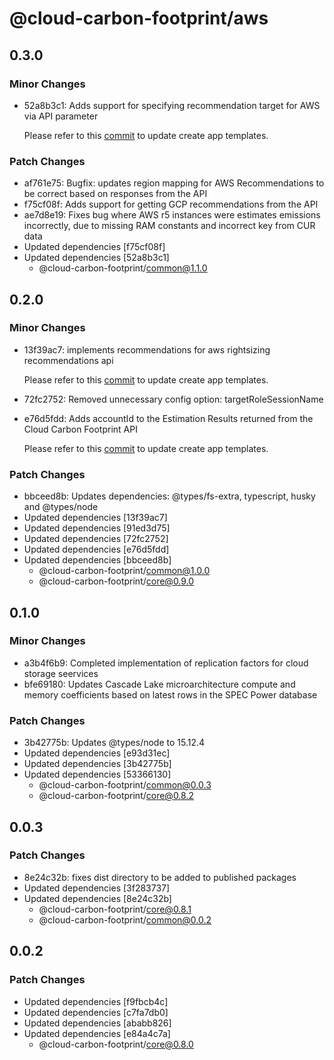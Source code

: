 # @cloud-carbon-footprint/aws

## 0.3.0

### Minor Changes

- 52a8b3c1: Adds support for specifying recommendation target for AWS via API parameter

  Please refer to this [commit](https://github.com/cloud-carbon-footprint/cloud-carbon-footprint/commit/404c77796ae838766dc8007e18daee2c7526f6ed) to update create app templates.

### Patch Changes

- af761e75: Bugfix: updates region mapping for AWS Recommendations to be correct based on responses from the API
- f75cf08f: Adds support for getting GCP recommendations from the API
- ae7d8e19: Fixes bug where AWS r5 instances were estimates emissions incorrectly, due to missing RAM constants and incorrect key from CUR data
- Updated dependencies [f75cf08f]
- Updated dependencies [52a8b3c1]
  - @cloud-carbon-footprint/common@1.1.0

## 0.2.0

### Minor Changes

- 13f39ac7: implements recommendations for aws rightsizing recommendations api

  Please refer to this [commit](https://github.com/cloud-carbon-footprint/cloud-carbon-footprint/commit/b2181a1942b0910613c8b15f97d074a7be6100b8) to update create app templates.

- 72fc2752: Removed unnecessary config option: targetRoleSessionName
- e76d5fdd: Adds accountId to the Estimation Results returned from the Cloud Carbon Footprint API

  Please refer to this [commit](https://github.com/cloud-carbon-footprint/cloud-carbon-footprint/commit/cd2d5b988544246d87abbc441895d76003fed72b) to update create app templates.

### Patch Changes

- bbceed8b: Updates dependencies: @types/fs-extra, typescript, husky and @types/node
- Updated dependencies [13f39ac7]
- Updated dependencies [91ed3d75]
- Updated dependencies [72fc2752]
- Updated dependencies [e76d5fdd]
- Updated dependencies [bbceed8b]
  - @cloud-carbon-footprint/common@1.0.0
  - @cloud-carbon-footprint/core@0.9.0

## 0.1.0

### Minor Changes

- a3b4f6b9: Completed implementation of replication factors for cloud storage seervices
- bfe69180: Updates Cascade Lake microarchitecture compute and memory coefficients based on latest rows in the SPEC Power database

### Patch Changes

- 3b42775b: Updates @types/node to 15.12.4
- Updated dependencies [e93d31ec]
- Updated dependencies [3b42775b]
- Updated dependencies [53366130]
  - @cloud-carbon-footprint/common@0.0.3
  - @cloud-carbon-footprint/core@0.8.2

## 0.0.3

### Patch Changes

- 8e24c32b: fixes dist directory to be added to published packages
- Updated dependencies [3f283737]
- Updated dependencies [8e24c32b]
  - @cloud-carbon-footprint/core@0.8.1
  - @cloud-carbon-footprint/common@0.0.2

## 0.0.2

### Patch Changes

- Updated dependencies [f9fbcb4c]
- Updated dependencies [c7fa7db0]
- Updated dependencies [ababb826]
- Updated dependencies [e84a4c7a]
  - @cloud-carbon-footprint/core@0.8.0
